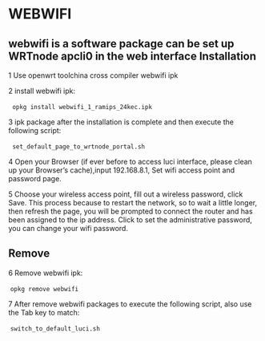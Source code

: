 WEBWIFI
===
webwifi is a software package can be set up WRTnode apcli0 in the web interface
Installation
---
1 Use openwrt toolchina cross compiler webwifi ipk

2 install webwifi ipk:

  `opkg install webwifi_1_ramips_24kec.ipk`

3 ipk package after the installation is complete and then execute the following script:

  `set_default_page_to_wrtnode_portal.sh`

4 Open your Browser (if ever before to access luci interface, please clean up your Browser’s cache),input 192.168.8.1, Set wifi access point and password page.

5 Choose your wireless access point, fill out a wireless password, click Save. This process because to restart the network, so to wait a little longer, then refresh the page, you will be prompted to connect the router and has been assigned to the ip address. Click to set the administrative password, you can change your wifi password.

Remove 
---
6 Remove webwifi ipk:

 `opkg remove webwifi`

7 After remove webwifi packages to execute the following script, also use the Tab key to match:

 `switch_to_default_luci.sh`


